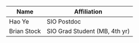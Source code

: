 | Name                  | Affiliation                   |
|-----------------------|-------------------------------|
| Hao Ye                | SIO Postdoc                   |
| Brian Stock           | SIO Grad Student (MB, 4th yr) |
